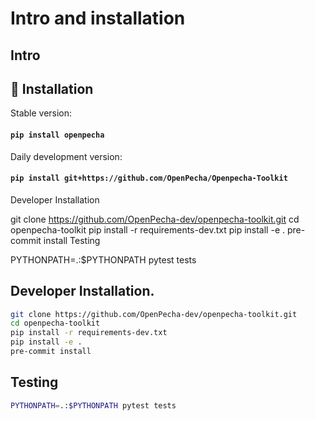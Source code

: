 # Intro and installation

## Intro

## :floppy_disk: Installation
Stable version:

#### `pip install openpecha`

Daily development version:

#### `pip install git+https://github.com/OpenPecha/Openpecha-Toolkit`


Developer Installation

git clone https://github.com/OpenPecha-dev/openpecha-toolkit.git
cd openpecha-toolkit
pip install -r requirements-dev.txt
pip install -e .
pre-commit install
Testing

PYTHONPATH=.:$PYTHONPATH pytest tests

## Developer Installation.
```bash
git clone https://github.com/OpenPecha-dev/openpecha-toolkit.git
cd openpecha-toolkit
pip install -r requirements-dev.txt
pip install -e .
pre-commit install
```

## Testing
```bash
PYTHONPATH=.:$PYTHONPATH pytest tests
```
